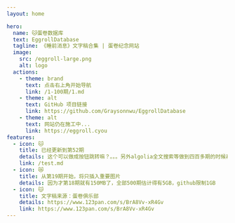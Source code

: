 ```yaml
---
layout: home

hero:
  name: 🐱蛋卷数据库
  text: EggrollDatabase
  tagline: 《睡前消息》文字稿合集 | 蛋卷纪念网站
  image:
    src: /eggroll-large.png
    alt: logo
  actions:
    - theme: brand
      text: 点击右上角开始导航
      link: /1-100期/1.md
    - theme: alt
      text: GitHub 项目链接
      link: https://github.com/Graysonnwu/EggrollDatabase
    - theme: alt
      text: 网站仍在施工中...
      link: https://eggroll.cyou
features:
  - icon: 🐱
    title: 已经更新到第52期
    details: 这个可以做成按钮跳转嘛？。。。另外algolia全文搜索等做到四百多期的时候再加上吧
    link: /test.md
  - icon: 😿
    title: 从第19期开始，将只插入重要图片
    details: 因为才第18期就有150MB了，全部500期估计得有5GB，github限制1GB
  - icon: 😽
    title: 文字稿来源：蛋卷俱乐部
    details: https://www.123pan.com/s/BrA8Vv-xR4Gv
    link: https://www.123pan.com/s/BrA8Vv-xR4Gv
---
```



